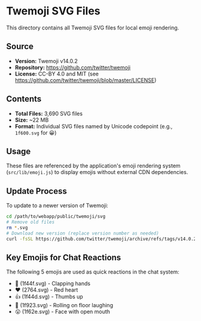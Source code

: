 # Twemoji SVG Files

This directory contains all Twemoji SVG files for local emoji rendering.

## Source
- **Version:** Twemoji v14.0.2
- **Repository:** https://github.com/twitter/twemoji
- **License:** CC-BY 4.0 and MIT (see https://github.com/twitter/twemoji/blob/master/LICENSE)

## Contents
- **Total Files:** 3,690 SVG files
- **Size:** ~22 MB
- **Format:** Individual SVG files named by Unicode codepoint (e.g., `1f600.svg` for 😀)

## Usage
These files are referenced by the application's emoji rendering system (`src/lib/emoji.js`) to display emojis without external CDN dependencies.

## Update Process
To update to a newer version of Twemoji:

```bash
cd /path/to/webapp/public/twemoji/svg
# Remove old files
rm *.svg
# Download new version (replace version number as needed)
curl -fsSL https://github.com/twitter/twemoji/archive/refs/tags/v14.0.2.tar.gz | tar -xz --strip-components=3 twemoji-14.0.2/assets/svg
```

## Key Emojis for Chat Reactions
The following 5 emojis are used as quick reactions in the chat system:
- 👏 (1f44f.svg) - Clapping hands
- ❤️ (2764.svg) - Red heart
- 👍 (1f44d.svg) - Thumbs up
- 🤣 (1f923.svg) - Rolling on floor laughing
- 😮 (1f62e.svg) - Face with open mouth
